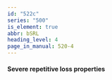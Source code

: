 ```yaml
---
id: "522c"
series: "500"
is_element: true
abbr: bSRL
heading_level: 4
page_in_manual: 520-4
---
```


#### Severe repetitive loss properties